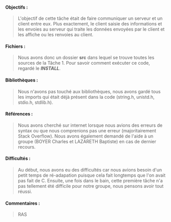 #### Objectifs :
> L'objectif de cette tâche était de faire communiquer un serveur et un client entre eux. 
> Plus exactement, le client saisie des informations et les envoies au serveur qui traite les données envoyées par le client et les affiche ou les renvoies au client.

#### Fichiers :
> Nous avons donc un dossier **src** dans lequel se trouve toutes les sources de la Tâche 1.
> Pour savoir comment exécuter ce code, regardé le **_INSTALL_**.

#### Bibliothèques :
> Nous n'avons pas touché aux bibliothèques, nous avons gardé tous les imports qui était déjà présent dans la code (string.h, unistd.h, stdio.h, stdlib.h).

#### Références :
> Nous avons cherché sur internet lorsque nous avions des erreurs de syntax ou que nous comprenions pas une erreur (majoritairement Stack Overflow).
> Nous avons également demandé de l'aide à un groupe (BOYER Charles et LAZARETH Baptiste) en cas de dernier recours.

#### Difficultés :
> Au début, nous avons eu des difficultés car nous avions besoin d'un petit temps de ré-adapation puisque cela fait longtemps que l'on avait pas fait de C.
> Ensuite, une fois dans le bain, cette première tâche n'a pas tellement été difficile pour notre groupe, nous pensons avoir tout réussi.

#### Commentaires :
> RAS
